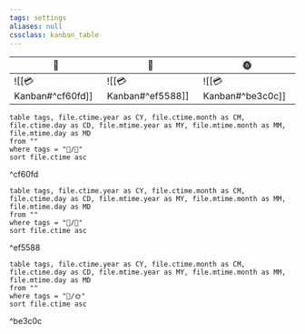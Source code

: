 ```yaml
---
tags: settings
aliases: null
cssclass: kanban_table
---
```


| 🌱️           | 🌿️           | 🌞️           |
| ------------- | ------------- | ------------- |
| ![[💳️ Kanban#^cf60fd]] | ![[💳️ Kanban#^ef5588]] | ![[💳️ Kanban#^be3c0c]] | 

```dataview
table tags, file.ctime.year as CY, file.ctime.month as CM, file.ctime.day as CD, file.mtime.year as MY, file.mtime.month as MM, file.mtime.day as MD
from ""
where tags = "📝️/🌱️"
sort file.ctime asc
```

^cf60fd

```dataview
table tags, file.ctime.year as CY, file.ctime.month as CM, file.ctime.day as CD, file.mtime.year as MY, file.mtime.month as MM, file.mtime.day as MD
from ""
where tags = "📝️/🌿️"
sort file.ctime asc
```

^ef5588

```dataview
table tags, file.ctime.year as CY, file.ctime.month as CM, file.ctime.day as CD, file.mtime.year as MY, file.mtime.month as MM, file.mtime.day as MD
from ""
where tags = "📝️/🌞️"
sort file.ctime asc
```

^be3c0c